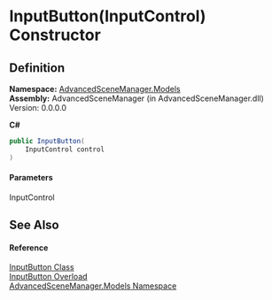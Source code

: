 # InputButton(InputControl) Constructor

## Definition

**Namespace:** [AdvancedSceneManager.Models](N_AdvancedSceneManager_Models.md)\
**Assembly:** AdvancedSceneManager (in AdvancedSceneManager.dll) Version: 0.0.0.0

**C#**

```c#
public InputButton(
	InputControl control
)
```

#### Parameters

&#x20; InputControl&#x20;

## See Also

#### Reference

[InputButton Class](T_AdvancedSceneManager_Models_InputButton.md)\
[InputButton Overload](Overload_AdvancedSceneManager_Models_InputButton__ctor.md)\
[AdvancedSceneManager.Models Namespace](N_AdvancedSceneManager_Models.md)
